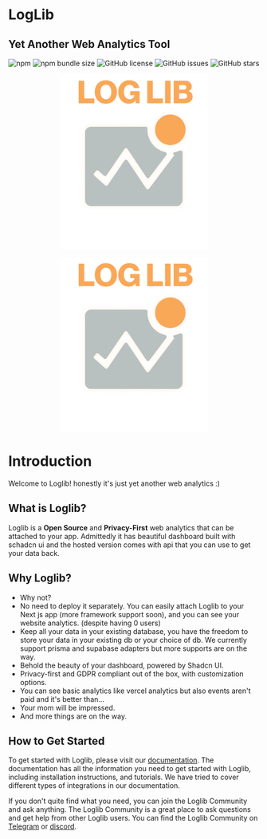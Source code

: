 # LogLib

## Yet Another Web Analytics Tool

![npm](https://img.shields.io/npm/v/@loglib/next) ![npm bundle size](https://img.shields.io/bundlephobia/min/@loglib/next) ![GitHub license](https://img.shields.io/github/license/LogLib/loglib) ![GitHub issues](https://img.shields.io/github/issues/LogLib/loglib) ![GitHub stars](https://img.shields.io/github/stars/LogLib/loglib)

<p align="center" class="dark-mode">
  <img src="./images/dark-logo-v1.png#gh-dark-mode-only" alt="screenshot" height="350" />
</p>

<p align="center" class="light-mode">
  <img src="./images/dark-logo-v1.png#gh-light-mode-only" alt="screenshot" height="350" />
</p>

# Introduction

Welcome to Loglib! honestly it's just yet another web analytics :)

## What is Loglib?

Loglib is a **Open Source** and **Privacy-First** web analytics that can be attached to your app. Admittedly it has beautiful dashboard built with schadcn ui and the hosted version comes with api that you can use to get your data back.

## Why Loglib?

- Why not?
- No need to deploy it separately. You can easily attach Loglib to your Next js app (more framework support soon), and you can see your website analytics. (despite having 0 users)
- Keep all your data in your existing database, you have the freedom to store your data in your existing db or your choice of db. We currently support prisma and supabase adapters but more supports are on the way.
- Behold the beauty of your dashboard, powered by Shadcn UI.
- Privacy-first and GDPR compliant out of the box, with customization options.
- You can see basic analytics like vercel analytics but also events aren't paid and it's better than...
- Your mom will be impressed.
- And more things are on the way.

## How to Get Started

To get started with Loglib, please visit our [documentation](https://loglib.io/docs). The documentation has all the information you need to get started with Loglib, including installation instructions, and tutorials. We have tried to cover different types of integrations in our documentation.

If you don't quite find what you need, you can join the Loglib Community and ask anything. The Loglib Community is a great place to ask questions and get help from other Loglib users. You can find the Loglib Community on [Telegram](https://t.me/loglib_community) or [discord](https://discord.gg/vBkrdDER).
